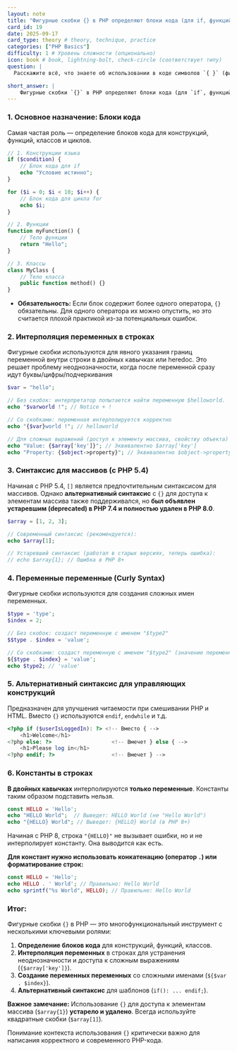 ```yaml
---
layout: note
title: "Фигурные скобки {} в PHP определяют блоки кода (для if, функций, классов)"
card_id: 19
date: 2025-09-17
card_type: theory # theory, technique, practice
categories: ["PHP Basics"]
difficulty: 1 # Уровень сложности (опционально)
icon: book # book, lightning-bolt, check-circle (соответствует типу)
question: |
  Расскажите всё, что знаете об использовании в коде символов `{ }` (фигурные скобки).

short_answer: |
    Фигурные скобки `{}` в PHP определяют блоки кода (для `if`, функций, классов). В строках с двойными кавычками явно задают границы переменной для устранения неоднозначности: `{$array['key']}`, `{$obj->prop}`. Устарели для доступа к элементам массива (`$arr{1}` → используйте `$arr[1]`). Также используются для сложных имен переменных (`${$name . '_' . $id}`).
---
```

### 1. Основное назначение: Блоки кода

Самая частая роль — определение блоков кода для конструкций, функций, классов и циклов.

```php
// 1. Конструкции языка
if ($condition) {
    // Блок кода для if
    echo "Условие истинно";
}

for ($i = 0; $i < 10; $i++) {
    // Блок кода для цикла for
    echo $i;
}

// 2. Функции
function myFunction() {
    // Тело функции
    return "Hello";
}

// 3. Классы
class MyClass {
    // Тело класса
    public function method() {}
}
```

*   **Обязательность:** Если блок содержит более одного оператора, `{}` обязательны. Для одного оператора их можно опустить, но это считается плохой практикой из-за потенциальных ошибок.

### 2. Интерполяция переменных в строках

Фигурные скобки используются для явного указания границ переменной внутри строки в двойных кавычках или heredoc. Это решает проблему неоднозначности, когда после переменной сразу идут буквы/цифры/подчеркивания

```php
$var = "hello";

// Без скобок: интерпретатор попытается найти переменную $helloworld.
echo "$varworld !"; // Notice + !

// Со скобками: переменная интерполируется корректно
echo "{$var}world !"; // helloworld

// Для сложных выражений (доступ к элементу массива, свойству объекта)
echo "Value: {$array['key']}"; // Эквивалентно $array['key']
echo "Property: {$object->property}"; // Эквивалентно $object->property
```

### 3. Синтаксис для массивов (с PHP 5.4)

Начиная с PHP 5.4, `[]` является предпочтительным синтаксисом для массивов. Однако **альтернативный синтаксис** с `{}` для доступа к элементам массива также поддерживался, но **был объявлен устаревшим (deprecated) в PHP 7.4 и полностью удален в PHP 8.0**.

```php
$array = [1, 2, 3];

// Современный синтаксис (рекомендуется):
echo $array[1];

// Устаревший синтаксис (работал в старых версиях, теперь ошибка):
// echo $array{1}; // Ошибка в PHP 8+
```

### 4. Переменные переменные (Curly Syntax)

Фигурные скобки используются для создания сложных имен переменных.

```php
$type = 'type';
$index = 2;

// Без скобок: создаст переменную с именем "$type2"
$$type . $index = 'value'; 

// Со скобками: создаст переменную с именем "$type2" (значение переменной $type + значение переменной $index)
${$type . $index} = 'value'; 
echo $type2; // 'value'
```

### 5. Альтернативный синтаксис для управляющих конструкций

Предназначен для улучшения читаемости при смешивании PHP и HTML. Вместо `{}` используются `endif`, `endwhile` и т.д.

```php
<?php if ($userIsLoggedIn): ?> <!-- Вместо { -->
    <h1>Welcome</h1>
<?php else: ?>                   <!-- Вмечет } else { -->
    <h1>Please log in</h1>
<?php endif; ?>                  <!-- Вмечет } -->
```

### 6. Константы в строках

**В двойных кавычках** интерполируются **только переменные**. Константы таким образом подставить нельзя.  
```php
const HELLO = 'Hello';
echo "HELLO World";  // Выведет: HELLO World (не "Hello World")
echo "{HELLO} World"; // Выведет: {HELLO} World (в PHP 8+)
```
Начиная с PHP 8, строка `"{HELLO}"` не вызывает ошибки, но и не интерполирует константу. Она выводится как есть.

**Для констант нужно использовать конкатенацию (оператор `.`) или форматирование строк:**
```php
const HELLO = 'Hello';
echo HELLO . ' World'; // Правильно: Hello World
echo sprintf("%s World", HELLO); // Правильно: Hello World
```

### Итог:

Фигурные скобки `{}` в PHP — это многофункциональный инструмент с несколькими ключевыми ролями:
1.  **Определение блоков кода** для конструкций, функций, классов.
2.  **Интерполяция переменных** в строках для устранения неоднозначности и доступа к сложным выражениям (`{$array['key']}`).
3.  **Создание переменных переменных** со сложными именами (`${$var . $index}`).
4.  **Альтернативный синтаксис** для шаблонов (`if(): ... endif;`).

**Важное замечание:** Использование `{}` для доступа к элементам массива (`$array{1}`) **устарело и удалено**. Всегда используйте квадратные скобки (`$array[1]`).

Понимание контекста использования `{}` критически важно для написания корректного и современного PHP-кода.
